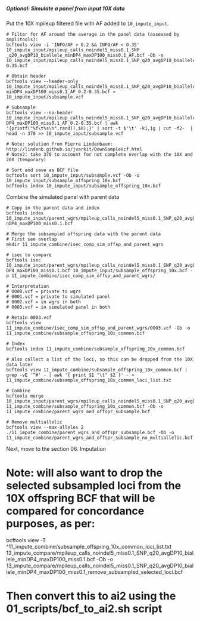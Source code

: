 ##### Optional: Simulate a panel from input 10X data #####
Put the 10X mpileup filtered file with AF added to `10_impute_input`.

```
# Filter for AF around the average in the panel data (assessed by amplitools):
bcftools view -i 'INFO/AF > 0.2 && INFO/AF < 0.35' 10_impute_input/mpileup_calls_noindel5_miss0.1_SNP
_q20_avgDP10_biallele_minDP4_maxDP100_miss0.1_AF.bcf -Ob -o 10_impute_input/mpileup_calls_noindel5_miss0.1_SNP_q20_avgDP10_biallele_minDP4_maxDP100_miss0.1_AF_0.2-0.35.bcf

# Obtain header
bcftools view --header-only  10_impute_input/mpileup_calls_noindel5_miss0.1_SNP_q20_avgDP10_biallele_
minDP4_maxDP100_miss0.1_AF_0.2-0.35.bcf > 10_impute_input/subsample.vcf

# Subsample
bcftools view --no-header 10_impute_input/mpileup_calls_noindel5_miss0.1_SNP_q20_avgDP10_biallele_min
DP4_maxDP100_miss0.1_AF_0.2-0.35.bcf | awk '{printf("%f\t%s\n",rand(),$0);}' | sort -t $'\t' -k1,1g | cut -f2-  | head -n 370 >> 10_impute_input/subsample.vcf

# Note: solution from Pierre Lindenbaum: http://lindenb.github.io/jvarkit/DownSampleVcf.html
# Note2: take 370 to account for not complete overlap with the 10X and 20X (temporary)

# Sort and save as BCF file
bcftools sort 10_impute_input/subsample.vcf -Ob -o 10_impute_input/subsample_offspring_10x.bcf
bcftools index 10_impute_input/subsample_offspring_10x.bcf

```

Combine the simulated panel with parent data
```
# Copy in the parent data and index
bcftools index 10_impute_input/parent_wgrs/mpileup_calls_noindel5_miss0.1_SNP_q20_avgDP10_biallele_mi
nDP4_maxDP100_miss0.1.bcf

# Merge the subsampled offspring data with the parent data
# First see overlap
mkdir 11_impute_combine/isec_comp_sim_offsp_and_parent_wgrs

# isec to compare
bcftools isec 10_impute_input/parent_wgrs/mpileup_calls_noindel5_miss0.1_SNP_q20_avgDP10_biallele_min
DP4_maxDP100_miss0.1.bcf 10_impute_input/subsample_offspring_10x.bcf -p 11_impute_combine/isec_comp_sim_offsp_and_parent_wgrs/

# Interpretation
# 0000.vcf = private to wgrs
# 0001.vcf = private to simulated panel
# 0002.vcf = in wgrs in both
# 0003.vcf = in simulated panel in both

# Retain 0003.vcf
bcftools view 11_impute_combine/isec_comp_sim_offsp_and_parent_wgrs/0003.vcf -Ob -o 11_impute_combine/subsample_offspring_10x_common.bcf

# Index
bcftools index 11_impute_combine/subsample_offspring_10x_common.bcf

# Also collect a list of the loci, so this can be dropped from the 10X data later
bcftools view 11_impute_combine/subsample_offspring_10x_common.bcf | grep -vE '^#' - | awk '{ print $1 "\t" $2 }' - > 11_impute_combine/subsample_offspring_10x_common_loci_list.txt

# Combine
bcftools merge 10_impute_input/parent_wgrs/mpileup_calls_noindel5_miss0.1_SNP_q20_avgDP10_biallele_minDP4_maxDP100_miss0.1.bcf 11_impute_combine/subsample_offspring_10x_common.bcf -Ob -o 11_impute_combine/parent_wgrs_and_offspr_subsample.bcf

# Remove multiallelic
bcftools view --max-alleles 2 ./11_impute_combine/parent_wgrs_and_offspr_subsample.bcf -Ob -o 11_impute_combine/parent_wgrs_and_offspr_subsample_no_multiallelic.bcf
```

Next, move to the section 06. Imputation

# Note: will also want to drop the selected subsampled loci from the 10X offspring BCF that will be compared for concordance purposes, as per:
bcftools view -T ^11_impute_combine/subsample_offspring_10x_common_loci_list.txt 13_impute_compare/mpileup_calls_noindel5_miss0.1_SNP_q20_avgDP10_biallele_minDP4_maxDP100_miss0.1.bcf -Ob -o 13_impute_compare/mpileup_calls_noindel5_miss0.1_SNP_q20_avgDP10_biallele_minDP4_maxDP100_miss0.1_remove_subsampled_selected_loci.bcf

# Then convert this to ai2 using the 01_scripts/bcf_to_ai2.sh script
```
